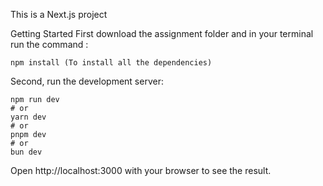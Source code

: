 This is a Next.js project

Getting Started
First download the assignment folder and in your terminal run the command :
``` 
npm install (To install all the dependencies)
```
Second, run the development server:

```
npm run dev
# or
yarn dev
# or
pnpm dev
# or
bun dev
```
Open http://localhost:3000 with your browser to see the result.
